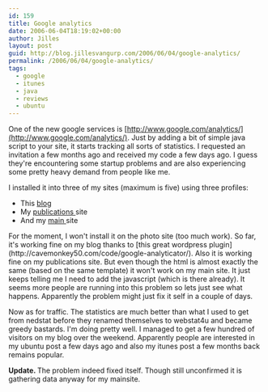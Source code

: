 ```yaml
---
id: 159
title: Google analytics
date: 2006-06-04T18:19:02+00:00
author: Jilles
layout: post
guid: http://blog.jillesvangurp.com/2006/06/04/google-analytics/
permalink: /2006/06/04/google-analytics/
tags:
  - google
  - itunes
  - java
  - reviews
  - ubuntu
---
```

One of the new google services is [http://www.google.com/analytics/](http://www.google.com/analytics/). Just by adding a bit of simple java script to your site, it starts tracking all sorts of statistics. I requested an invitation a few months ago and received my code a few days ago. I guess they're encountering some startup problems and are also experiencing some pretty heavy demand from people like me.

I installed it into three of my sites (maximum is five) using three profiles:
<ul>
	<li>This <a href="http://blog.jillesvangurp.com">blog</a></li>
	<li>My <a href="http://publications.jillesvangurp.com">publications </a>site</li>
	<li>And my <a href="http://www.jillesvangurp.com">main </a>site</li>
</ul>
For the moment, I won't install it on the photo site (too much work). So far, it's working fine on my blog thanks to [this great wordpress plugin](http://cavemonkey50.com/code/google-analyticator/). Also it is working fine on my publications site. But even though the html is almost exactly the same (based on the same template) it won't work on my main site. It just keeps telling me I need to add the javascript (which is there already). It seems more people are running into this problem so lets just see what happens. Apparently the problem might just fix it self in a couple of days.

Now as for traffic. The statistics are much better than what I used to get from nedstat before they renamed themselves to webstat4u and became greedy bastards. I'm doing pretty well. I managed to get a few hundred of visitors on my blog over the weekend. Apparently people are interested in my ubuntu post a few days ago and also my itunes post a few months back remains popular.

<strong>Update. </strong>The problem indeed fixed itself. Though still unconfirmed it is gathering data anyway for my mainsite.